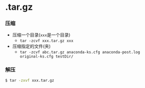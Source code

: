 # .tar.gz



### 压缩

- 压缩一个目录(`xxx`是一个目录)
  - `tar -zcvf xxx.tar.gz xxx`
- 压缩指定的文件(夹)
  - `tar -zcvf abc.tar.gz anaconda-ks.cfg anaconda-post.log original-ks.cfg testDir/`

### 解压

```bash
$ tar -zxvf xxx.tar.gz
```

